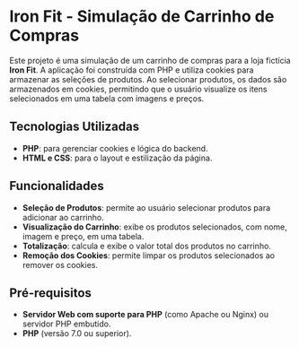 # Iron Fit - Simulação de Carrinho de Compras

Este projeto é uma simulação de um carrinho de compras para a loja fictícia **Iron Fit**. A aplicação foi construída com PHP e utiliza cookies para armazenar as seleções de produtos. Ao selecionar produtos, os dados são armazenados em cookies, permitindo que o usuário visualize os itens selecionados em uma tabela com imagens e preços.

## Tecnologias Utilizadas
- **PHP**: para gerenciar cookies e lógica do backend.
- **HTML e CSS**: para o layout e estilização da página.

## Funcionalidades
- **Seleção de Produtos**: permite ao usuário selecionar produtos para adicionar ao carrinho.
- **Visualização do Carrinho**: exibe os produtos selecionados, com nome, imagem e preço, em uma tabela.
- **Totalização**: calcula e exibe o valor total dos produtos no carrinho.
- **Remoção dos Cookies**: permite limpar os produtos selecionados ao remover os cookies.

## Pré-requisitos
- **Servidor Web com suporte para PHP** (como Apache ou Nginx) ou servidor PHP embutido.
- **PHP** (versão 7.0 ou superior).
